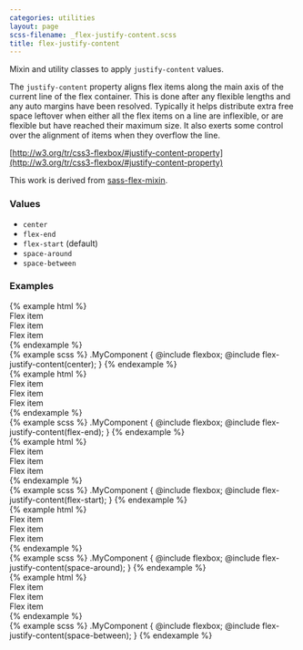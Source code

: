 ```yaml
---
categories: utilities
layout: page
scss-filename: _flex-justify-content.scss
title: flex-justify-content
---
```

Mixin and utility classes to apply `justify-content` values.

The `justify-content` property aligns flex items along the main axis of the current line of the flex container. This is done after any flexible lengths and any auto margins have been resolved. Typically it helps distribute extra free space leftover when either all the flex items on a line are inflexible, or are flexible but have reached their maximum size. It also exerts some control over the alignment of items when they overflow the line.

[http://w3.org/tr/css3-flexbox/#justify-content-property](http://w3.org/tr/css3-flexbox/#justify-content-property)

This work is derived from [sass-flex-mixin](https://github.com/mastastealth/sass-flex-mixin).

### Values
* `center`
* `flex-end`
* `flex-start` (default)
* `space-around`
* `space-between`

### Examples
<div class="DocsExample DocsExample--grouped DocsExample--labelUtilityClasses">
{% example html %}
<div class="u-flexbox u-flex-justify-content--center">
  <div class="u-background-color--gray-14">Flex item</div>
  <div class="u-background-color--gray-12">Flex item</div>
  <div class="u-background-color--gray-13">Flex item</div>
</div>
{% endexample %}
</div>

<div class="DocsExample DocsExample--labelMixins DocsExample--renderHidden">
{% example scss %}
.MyComponent {
  @include flexbox;
  @include flex-justify-content(center);
}
{% endexample %}
</div>


<div class="DocsExample DocsExample--grouped DocsExample--labelUtilityClasses">
{% example html %}
<div class="u-flexbox u-flex-justify-content--flex-end">
  <div class="u-background-color--gray-14">Flex item</div>
  <div class="u-background-color--gray-12">Flex item</div>
  <div class="u-background-color--gray-13">Flex item</div>
</div>
{% endexample %}
</div>

<div class="DocsExample DocsExample--labelMixins DocsExample--renderHidden">
{% example scss %}
.MyComponent {
  @include flexbox;
  @include flex-justify-content(flex-end);
}
{% endexample %}
</div>


<div class="DocsExample DocsExample--grouped DocsExample--labelUtilityClasses">
{% example html %}
<div class="u-flexbox u-flex-justify-content--flex-start">
  <div class="u-background-color--gray-14">Flex item</div>
  <div class="u-background-color--gray-12">Flex item</div>
  <div class="u-background-color--gray-13">Flex item</div>
</div>
{% endexample %}
</div>

<div class="DocsExample DocsExample--labelMixins DocsExample--renderHidden">
{% example scss %}
.MyComponent {
  @include flexbox;
  @include flex-justify-content(flex-start);
}
{% endexample %}
</div>


<div class="DocsExample DocsExample--grouped DocsExample--labelUtilityClasses">
{% example html %}
<div class="u-flexbox u-flex-justify-content--space-around">
  <div class="u-background-color--gray-14">Flex item</div>
  <div class="u-background-color--gray-12">Flex item</div>
  <div class="u-background-color--gray-13">Flex item</div>
</div>
{% endexample %}
</div>

<div class="DocsExample DocsExample--labelMixins DocsExample--renderHidden">
{% example scss %}
.MyComponent {
  @include flexbox;
  @include flex-justify-content(space-around);
}
{% endexample %}
</div>


<div class="DocsExample DocsExample--grouped DocsExample--labelUtilityClasses">
{% example html %}
<div class="u-flexbox u-flex-justify-content--space-between">
  <div class="u-background-color--gray-14">Flex item</div>
  <div class="u-background-color--gray-12">Flex item</div>
  <div class="u-background-color--gray-13">Flex item</div>
</div>
{% endexample %}
</div>

<div class="DocsExample DocsExample--labelMixins DocsExample--renderHidden">
{% example scss %}
.MyComponent {
  @include flexbox;
  @include flex-justify-content(space-between);
}
{% endexample %}
</div>

